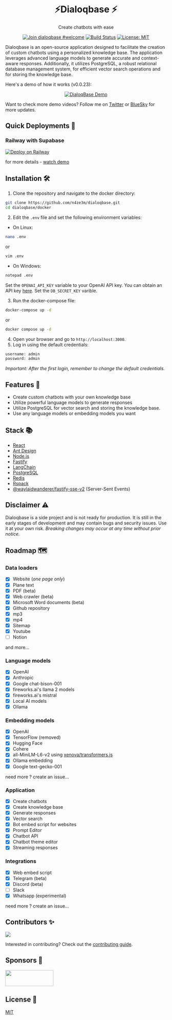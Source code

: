 <h1 align="center">⚡Dialoqbase ⚡</h1>
<p align="center">
 Create chatbots with ease
</p>

<div align="center">

  [![Join dialoqbase #welcome](https://img.shields.io/badge/discord-join%20chat-blue.svg)](https://discord.gg/SPE3npH7Wu)
  [![Build Status](https://github.com/n4ze3m/dialoqbase/actions/workflows/build.yml/badge.svg)](https://github.com/n4ze3m/dialoqbase/actions/workflows/build.yml)
  [![License: MIT](https://img.shields.io/github/license/n4ze3m/dialoqbase)](https://github.com/n4ze3m/dialoqbase/blob/master/LICENSE)

</div>

Dialoqbase is an open-source application designed to facilitate the creation of custom chatbots using a personalized knowledge base. The application leverages advanced language models to generate accurate and context-aware responses. Additionally, it utilizes PostgreSQL, a robust relational database management system, for efficient vector search operations and for storing the knowledge base.

Here's a demo of how it works (v0.0.23):

<div align="center">

[![DialoqBase Demo](https://img.youtube.com/vi/D3X3ZIYsT_w/0.jpg)](https://www.youtube.com/watch?v=D3X3ZIYsT_w)

</div>

Want to check more demo videos? Follow me on [Twitter](https://twitter.com/n4ze3m) or [BlueSky](https://bsky.app/profile/n4ze3m.com) for more updates.

## Quick Deployments 🚀

### Railway with Supabase

[![Deploy on Railway](https://railway.app/button.svg)](https://railway.app/template/TXdjD7?referralCode=olbszX)

for more details - [watch demo](https://twitter.com/n4ze3m/status/1668208861663354882)

## Installation 🛠️

1. Clone the repository and navigate to the docker directory:

```bash
git clone https://github.com/n4ze3m/dialoqbase.git
cd dialoqbase/docker
```

2. Edit the `.env` file and set the following environment variables:

- On Linux:

```bash
nano .env
```

or

```bash
vim .env
```

- On Windows:

```bash
notepad .env
```

Set the `OPENAI_API_KEY` variable to your OpenAI API key. You can obtain an API key [here](https://platform.openai.com/account/api-keys).
Set the `DB_SECRET_KEY` varible.

3. Run the docker-compose file:

```bash
docker-compose up -d
```

or

```bash
docker compose up -d
```

4. Open your browser and go to `http://localhost:3000`.
5. Log in using the default credentials:

```bash
username: admin
password: admin
```

_Important: After the first login, remember to change the default credentials._

## Features 🚀

- Create custom chatbots with your own knowledge base
- Utilize powerful language models to generate responses
- Utilize PostgreSQL for vector search and storing the knowledge base.
- Use any language models or embedding models you want

## Stack 📚

- [React](https://reactjs.org/)
- [Ant Design](https://ant.design/)
- [Node.js](https://nodejs.org/)
- [Fastify](https://www.fastify.io/)
- [LangChain](https://langchain.com/)
- [PostgreSQL](https://www.postgresql.org/)
- [Redis](https://redis.io/)
- [Rspack](https://rspack.dev)
- [@waylaidwanderer/fastify-sse-v2](https://github.com/waylaidwanderer/fastify-sse-v2) (Server-Sent Events)

## Disclaimer ⚠️

Dialoqbase is a side project and is not ready for production. It is still in the early stages of development and may contain bugs and security issues. Use it at your own risk. _Breaking changes may occur at any time without prior notice._

## Roadmap 🗺️

### Data loaders

- [X] Website (_one page only_)
- [X] Plane text
- [X] PDF (beta)
- [X] Web crawler (beta)
- [X] Microsoft Word documents (beta)
- [X] Github repository
- [X] mp3
- [X] mp4
- [X] Sitemap
- [X] Youtube
- [ ] Notion

and more...

### Language models

- [X] OpenAI
- [X] Anthropic
- [X] Google chat-bison-001
- [X] fireworks.ai's llama 2 models
- [X] fireworks.ai's mistral
- [X] Local AI models
- [X] Ollama

### Embedding models

- [X] OpenAI
- [X] TensorFlow (removed)
- [X] Hugging Face
- [X] Cohere
- [X] all-MiniLM-L6-v2 using [xenova/transformers.js](https://github.com/xenova/transformers.js/)
- [X] Ollama embedding
- [X] Google text-gecko-001

need more ? create an issue...

### Application

- [X] Create chatbots
- [X] Create knowledge base
- [X] Generate responses
- [X] Vector search
- [X] Bot embed script for websites
- [X] Prompt Editor
- [X] Chatbot API
- [X] Chatbot theme editor
- [X] Streaming responses

### Integrations

- [X] Web embed script
- [X] Telegram (beta)
- [X] Discord (beta)
- [ ] Slack
- [X] Whatsapp (experimental)

need more ? create an issue...

## Contributors ✨

<a href="https://github.com/n4ze3m/dialoqbase/graphs/contributors">
  <img src="https://contrib.rocks/image?repo=n4ze3m/dialoqbase" />
</a>

Interested in contributing? Check out the [contributing guide](CONTRIBUTION.md).

## Sponsors 💖

<p>
  <a href="https://flogesoft.com/?utm_source=dialoqbase&utm_medium=sponsor&utm_campaign=dialoqbase">
    <img src="https://flogesoft.com/images/floges_sponsored.svg" width="150"
    height="50"
     />
  </a>
</p>

## License 📝

[MIT](LICENSE)

